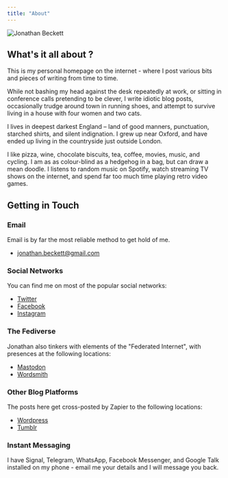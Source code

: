 ```yaml
---
title: "About"
---
```


![Jonathan Beckett](/images/jonbeckett_newsprint.jpg)

## What's it all about ?

This is my personal homepage on the internet - where I post various bits and pieces of writing from time to time.

While not bashing my head against the desk repeatedly at work, or sitting in conference calls pretending to be clever, I write idiotic blog posts, occasionally trudge around town in running shoes, and attempt to survive living in a house with four women and two cats.

I lives in deepest darkest England – land of good manners, punctuation, starched shirts, and silent indignation. I grew up near Oxford, and have ended up living in the countryside just outside London.

I like pizza, wine, chocolate biscuits, tea, coffee, movies, music, and cycling. I am as as colour-blind as a hedgehog in a bag, but can draw a mean doodle. I listens to random music on Spotify, watch streaming TV shows on the internet, and spend far too much time playing retro video games.

## Getting in Touch

### Email

Email is by far the most reliable method to get hold of me.

- [jonathan.beckett@gmail.com](mailto:jonathan.beckett@gmail.com)

### Social Networks

You can find me on most of the popular social networks:

- [Twitter](https://twitter.com/jonbeckett)
- [Facebook](https://facebook.com/jonbeckett)
- [Instagram](https://instagram.com/jonbeckett)

### The Fediverse

Jonathan also tinkers with elements of the "Federated Internet", with presences at the following locations:

- [Mastodon](https://mastodon.online/@jonbeckett)
- [Wordsmith](https://wordsmith.social/jonbeckett)

### Other Blog Platforms

The posts here get cross-posted by Zapier to the following locations:

- [Wordpress](https://jonathanwrotethis.wordpress.com)
- [Tumblr](https://jonathanwrotethis.tumblr.com)

### Instant Messaging

I have Signal, Telegram, WhatsApp, Facebook Messenger, and Google Talk installed on my phone - email me your details and I will message you back.